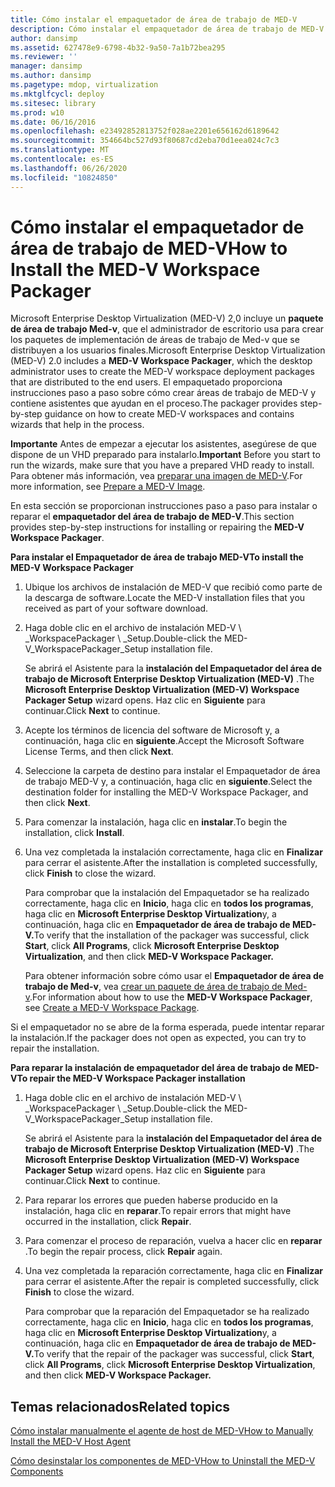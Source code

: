 ```yaml
---
title: Cómo instalar el empaquetador de área de trabajo de MED-V
description: Cómo instalar el empaquetador de área de trabajo de MED-V
author: dansimp
ms.assetid: 627478e9-6798-4b32-9a50-7a1b72bea295
ms.reviewer: ''
manager: dansimp
ms.author: dansimp
ms.pagetype: mdop, virtualization
ms.mktglfcycl: deploy
ms.sitesec: library
ms.prod: w10
ms.date: 06/16/2016
ms.openlocfilehash: e23492852813752f028ae2201e656162d6189642
ms.sourcegitcommit: 354664bc527d93f80687cd2eba70d1eea024c7c3
ms.translationtype: MT
ms.contentlocale: es-ES
ms.lasthandoff: 06/26/2020
ms.locfileid: "10824850"
---
```

# <span data-ttu-id="cc9d5-103">Cómo instalar el empaquetador de área de trabajo de MED-V</span><span class="sxs-lookup"><span data-stu-id="cc9d5-103">How to Install the MED-V Workspace Packager</span></span>


<span data-ttu-id="cc9d5-104">Microsoft Enterprise Desktop Virtualization (MED-V) 2,0 incluye un **paquete de área de trabajo Med-v**, que el administrador de escritorio usa para crear los paquetes de implementación de áreas de trabajo de Med-v que se distribuyen a los usuarios finales.</span><span class="sxs-lookup"><span data-stu-id="cc9d5-104">Microsoft Enterprise Desktop Virtualization (MED-V) 2.0 includes a **MED-V Workspace Packager**, which the desktop administrator uses to create the MED-V workspace deployment packages that are distributed to the end users.</span></span> <span data-ttu-id="cc9d5-105">El empaquetado proporciona instrucciones paso a paso sobre cómo crear áreas de trabajo de MED-V y contiene asistentes que ayudan en el proceso.</span><span class="sxs-lookup"><span data-stu-id="cc9d5-105">The packager provides step-by-step guidance on how to create MED-V workspaces and contains wizards that help in the process.</span></span>

<span data-ttu-id="cc9d5-106">**Importante**  Antes de empezar a ejecutar los asistentes, asegúrese de que dispone de un VHD preparado para instalarlo.</span><span class="sxs-lookup"><span data-stu-id="cc9d5-106">**Important** Before you start to run the wizards, make sure that you have a prepared VHD ready to install.</span></span> <span data-ttu-id="cc9d5-107">Para obtener más información, vea [preparar una imagen de MED-V](prepare-a-med-v-image.md).</span><span class="sxs-lookup"><span data-stu-id="cc9d5-107">For more information, see [Prepare a MED-V Image](prepare-a-med-v-image.md).</span></span>

 

<span data-ttu-id="cc9d5-108">En esta sección se proporcionan instrucciones paso a paso para instalar o reparar el **empaquetador del área de trabajo de MED-V**.</span><span class="sxs-lookup"><span data-stu-id="cc9d5-108">This section provides step-by-step instructions for installing or repairing the **MED-V Workspace Packager**.</span></span>

**<span data-ttu-id="cc9d5-109">Para instalar el Empaquetador de área de trabajo MED-V</span><span class="sxs-lookup"><span data-stu-id="cc9d5-109">To install the MED-V Workspace Packager</span></span>**

1.  <span data-ttu-id="cc9d5-110">Ubique los archivos de instalación de MED-V que recibió como parte de la descarga de software.</span><span class="sxs-lookup"><span data-stu-id="cc9d5-110">Locate the MED-V installation files that you received as part of your software download.</span></span>

2.  <span data-ttu-id="cc9d5-111">Haga doble clic en el archivo de instalación MED-V \ _WorkspacePackager \ _Setup.</span><span class="sxs-lookup"><span data-stu-id="cc9d5-111">Double-click the MED-V\_WorkspacePackager\_Setup installation file.</span></span>

    <span data-ttu-id="cc9d5-112">Se abrirá el Asistente para la **instalación del Empaquetador del área de trabajo de Microsoft Enterprise Desktop Virtualization (MED-V)** .</span><span class="sxs-lookup"><span data-stu-id="cc9d5-112">The **Microsoft Enterprise Desktop Virtualization (MED-V) Workspace Packager Setup** wizard opens.</span></span> <span data-ttu-id="cc9d5-113">Haz clic en **Siguiente** para continuar.</span><span class="sxs-lookup"><span data-stu-id="cc9d5-113">Click **Next** to continue.</span></span>

3.  <span data-ttu-id="cc9d5-114">Acepte los términos de licencia del software de Microsoft y, a continuación, haga clic en **siguiente**.</span><span class="sxs-lookup"><span data-stu-id="cc9d5-114">Accept the Microsoft Software License Terms, and then click **Next**.</span></span>

4.  <span data-ttu-id="cc9d5-115">Seleccione la carpeta de destino para instalar el Empaquetador de área de trabajo MED-V y, a continuación, haga clic en **siguiente**.</span><span class="sxs-lookup"><span data-stu-id="cc9d5-115">Select the destination folder for installing the MED-V Workspace Packager, and then click **Next**.</span></span>

5.  <span data-ttu-id="cc9d5-116">Para comenzar la instalación, haga clic en **instalar**.</span><span class="sxs-lookup"><span data-stu-id="cc9d5-116">To begin the installation, click **Install**.</span></span>

6.  <span data-ttu-id="cc9d5-117">Una vez completada la instalación correctamente, haga clic en **Finalizar** para cerrar el asistente.</span><span class="sxs-lookup"><span data-stu-id="cc9d5-117">After the installation is completed successfully, click **Finish** to close the wizard.</span></span>

    <span data-ttu-id="cc9d5-118">Para comprobar que la instalación del Empaquetador se ha realizado correctamente, haga clic en **Inicio**, haga clic en **todos los programas**, haga clic en **Microsoft Enterprise Desktop Virtualization**y, a continuación, haga clic en **Empaquetador de área de trabajo de MED-V.**</span><span class="sxs-lookup"><span data-stu-id="cc9d5-118">To verify that the installation of the packager was successful, click **Start**, click **All Programs**, click **Microsoft Enterprise Desktop Virtualization**, and then click **MED-V Workspace Packager.**</span></span>

    <span data-ttu-id="cc9d5-119">Para obtener información sobre cómo usar el **Empaquetador de área de trabajo de Med-v**, vea [crear un paquete de área de trabajo de Med-v](create-a-med-v-workspace-package.md).</span><span class="sxs-lookup"><span data-stu-id="cc9d5-119">For information about how to use the **MED-V Workspace Packager**, see [Create a MED-V Workspace Package](create-a-med-v-workspace-package.md).</span></span>

<span data-ttu-id="cc9d5-120">Si el empaquetador no se abre de la forma esperada, puede intentar reparar la instalación.</span><span class="sxs-lookup"><span data-stu-id="cc9d5-120">If the packager does not open as expected, you can try to repair the installation.</span></span>

**<span data-ttu-id="cc9d5-121">Para reparar la instalación de empaquetador del área de trabajo de MED-V</span><span class="sxs-lookup"><span data-stu-id="cc9d5-121">To repair the MED-V Workspace Packager installation</span></span>**

1.  <span data-ttu-id="cc9d5-122">Haga doble clic en el archivo de instalación MED-V \ _WorkspacePackager \ _Setup.</span><span class="sxs-lookup"><span data-stu-id="cc9d5-122">Double-click the MED-V\_WorkspacePackager\_Setup installation file.</span></span>

    <span data-ttu-id="cc9d5-123">Se abrirá el Asistente para la **instalación del Empaquetador del área de trabajo de Microsoft Enterprise Desktop Virtualization (MED-V)** .</span><span class="sxs-lookup"><span data-stu-id="cc9d5-123">The **Microsoft Enterprise Desktop Virtualization (MED-V) Workspace Packager Setup** wizard opens.</span></span> <span data-ttu-id="cc9d5-124">Haz clic en **Siguiente** para continuar.</span><span class="sxs-lookup"><span data-stu-id="cc9d5-124">Click **Next** to continue.</span></span>

2.  <span data-ttu-id="cc9d5-125">Para reparar los errores que pueden haberse producido en la instalación, haga clic en **reparar**.</span><span class="sxs-lookup"><span data-stu-id="cc9d5-125">To repair errors that might have occurred in the installation, click **Repair**.</span></span>

3.  <span data-ttu-id="cc9d5-126">Para comenzar el proceso de reparación, vuelva a hacer clic en **reparar** .</span><span class="sxs-lookup"><span data-stu-id="cc9d5-126">To begin the repair process, click **Repair** again.</span></span>

4.  <span data-ttu-id="cc9d5-127">Una vez completada la reparación correctamente, haga clic en **Finalizar** para cerrar el asistente.</span><span class="sxs-lookup"><span data-stu-id="cc9d5-127">After the repair is completed successfully, click **Finish** to close the wizard.</span></span>

    <span data-ttu-id="cc9d5-128">Para comprobar que la reparación del Empaquetador se ha realizado correctamente, haga clic en **Inicio**, haga clic en **todos los programas**, haga clic en **Microsoft Enterprise Desktop Virtualization**y, a continuación, haga clic en **Empaquetador de área de trabajo de MED-V.**</span><span class="sxs-lookup"><span data-stu-id="cc9d5-128">To verify that the repair of the packager was successful, click **Start**, click **All Programs**, click **Microsoft Enterprise Desktop Virtualization**, and then click **MED-V Workspace Packager.**</span></span>

## <span data-ttu-id="cc9d5-129">Temas relacionados</span><span class="sxs-lookup"><span data-stu-id="cc9d5-129">Related topics</span></span>


[<span data-ttu-id="cc9d5-130">Cómo instalar manualmente el agente de host de MED-V</span><span class="sxs-lookup"><span data-stu-id="cc9d5-130">How to Manually Install the MED-V Host Agent</span></span>](how-to-manually-install-the-med-v-host-agent.md)

[<span data-ttu-id="cc9d5-131">Cómo desinstalar los componentes de MED-V</span><span class="sxs-lookup"><span data-stu-id="cc9d5-131">How to Uninstall the MED-V Components</span></span>](how-to-uninstall-the-med-v-components.md)

 

 





